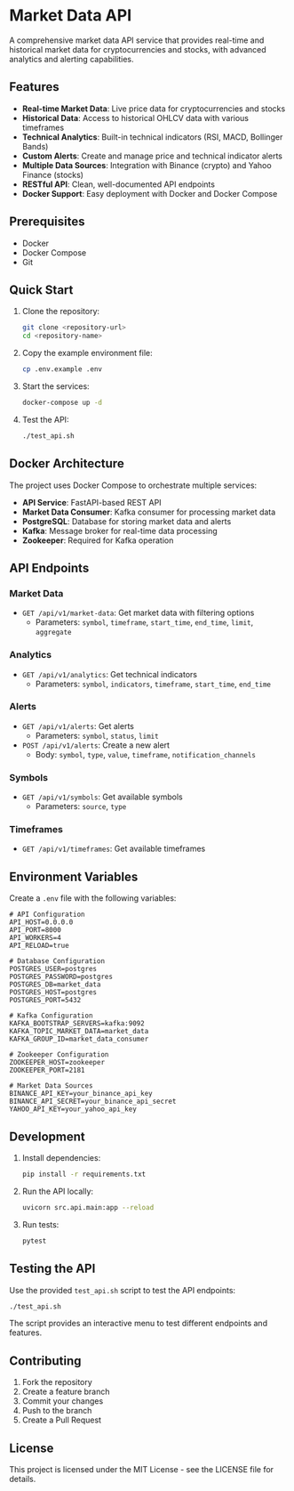 # Market Data API

A comprehensive market data API service that provides real-time and historical market data for cryptocurrencies and stocks, with advanced analytics and alerting capabilities.

## Features

- **Real-time Market Data**: Live price data for cryptocurrencies and stocks
- **Historical Data**: Access to historical OHLCV data with various timeframes
- **Technical Analytics**: Built-in technical indicators (RSI, MACD, Bollinger Bands)
- **Custom Alerts**: Create and manage price and technical indicator alerts
- **Multiple Data Sources**: Integration with Binance (crypto) and Yahoo Finance (stocks)
- **RESTful API**: Clean, well-documented API endpoints
- **Docker Support**: Easy deployment with Docker and Docker Compose

## Prerequisites

- Docker
- Docker Compose
- Git

## Quick Start

1. Clone the repository:
   ```bash
   git clone <repository-url>
   cd <repository-name>
   ```

2. Copy the example environment file:
   ```bash
   cp .env.example .env
   ```

3. Start the services:
   ```bash
   docker-compose up -d
   ```

4. Test the API:
   ```bash
   ./test_api.sh
   ```

## Docker Architecture

The project uses Docker Compose to orchestrate multiple services:

- **API Service**: FastAPI-based REST API
- **Market Data Consumer**: Kafka consumer for processing market data
- **PostgreSQL**: Database for storing market data and alerts
- **Kafka**: Message broker for real-time data processing
- **Zookeeper**: Required for Kafka operation

## API Endpoints

### Market Data

- `GET /api/v1/market-data`: Get market data with filtering options
  - Parameters: `symbol`, `timeframe`, `start_time`, `end_time`, `limit`, `aggregate`

### Analytics

- `GET /api/v1/analytics`: Get technical indicators
  - Parameters: `symbol`, `indicators`, `timeframe`, `start_time`, `end_time`

### Alerts

- `GET /api/v1/alerts`: Get alerts
  - Parameters: `symbol`, `status`, `limit`
- `POST /api/v1/alerts`: Create a new alert
  - Body: `symbol`, `type`, `value`, `timeframe`, `notification_channels`

### Symbols

- `GET /api/v1/symbols`: Get available symbols
  - Parameters: `source`, `type`

### Timeframes

- `GET /api/v1/timeframes`: Get available timeframes

## Environment Variables

Create a `.env` file with the following variables:

```
# API Configuration
API_HOST=0.0.0.0
API_PORT=8000
API_WORKERS=4
API_RELOAD=true

# Database Configuration
POSTGRES_USER=postgres
POSTGRES_PASSWORD=postgres
POSTGRES_DB=market_data
POSTGRES_HOST=postgres
POSTGRES_PORT=5432

# Kafka Configuration
KAFKA_BOOTSTRAP_SERVERS=kafka:9092
KAFKA_TOPIC_MARKET_DATA=market_data
KAFKA_GROUP_ID=market_data_consumer

# Zookeeper Configuration
ZOOKEEPER_HOST=zookeeper
ZOOKEEPER_PORT=2181

# Market Data Sources
BINANCE_API_KEY=your_binance_api_key
BINANCE_API_SECRET=your_binance_api_secret
YAHOO_API_KEY=your_yahoo_api_key
```

## Development

1. Install dependencies:
   ```bash
   pip install -r requirements.txt
   ```

2. Run the API locally:
   ```bash
   uvicorn src.api.main:app --reload
   ```

3. Run tests:
   ```bash
   pytest
   ```

## Testing the API

Use the provided `test_api.sh` script to test the API endpoints:

```bash
./test_api.sh
```

The script provides an interactive menu to test different endpoints and features.

## Contributing

1. Fork the repository
2. Create a feature branch
3. Commit your changes
4. Push to the branch
5. Create a Pull Request

## License

This project is licensed under the MIT License - see the LICENSE file for details. 